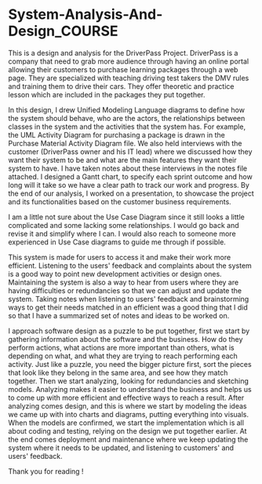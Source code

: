 # System-Analysis-And-Design_COURSE

This is a design and analysis for the DriverPass Project. DriverPass is a company that need to grab more audience through having an online portal allowing
their customers to purchase learning packages through a web page. They are specialized with teaching driving test takers the DMV rules and training them to
drive their cars. They offer theoretic and practice lesson which are included in the packages they put together.

In this design, I drew Unified Modeling Language diagrams to define how the system should behave, who are the actors, the relationships between classes in
the system and the activities that the system has. 
For example, the UML Activity Diagram for purchasing a package is drawn in the Purchase Material Activity Diagram file.
We also held interviews with the customer (DriverPass owner and his IT lead) where we discussed how they want their system to be and what are the main 
features they want their system to have. I have taken notes about these interviews in the notes file attached.
I designed a Gantt chart, to specify each sprint outcome and how long will it take so we have a clear path to track our work and progress. 
By the end of our analysis, I worked on a presentation, to showcase the project and its functionalities based on the customer business requirements.

I am a little not sure about the Use Case Diagram since it still looks a little complicated and some lacking some relationships. I would go back and revise
it and simplify where I can. I would also reach to someone more experienced in Use Case diagrams to guide me through if possible.

This system is made for users to access it and make their work more efficient. Listening to the users' feedback and complaints about the system is a good 
way to point new development activities or design ones. Maintaining the system is also a way to hear from users where they are having difficulties or 
redundancies so that we can adjust and update the system. Taking notes when listening to users' feedback and brainstorming ways to get their needs matched
in an efficient was a good thing that I did so that I have a summarized set of notes and ideas to be worked on.

I approach software design as a puzzle to be put together, first we start by gathering information about the software and the business. How do they perform
actions, what actions are more important than others, what is depending on what, and what they are trying to reach performing each activity. Just like a
puzzle, you need the bigger picture first, sort the pieces that look like they belong in the same area, and see how they match together.
Then we start analyzing, looking for redundancies and sketching models. Analyzing makes it easier to understand the business and helps us to come up with 
more efficient and effective ways to reach a result. 
After analyzing comes design, and this is where we start by modeling the ideas we came up with into charts and diagrams, putting everything into visuals.
When the models are confirmed, we start the implementation which is all about coding and testing, relying on the design we put together earlier.
At the end comes deployment and maintenance where we keep updating the system where it needs to be updated, and listening to customers' and users' feedback.

Thank you for reading !

